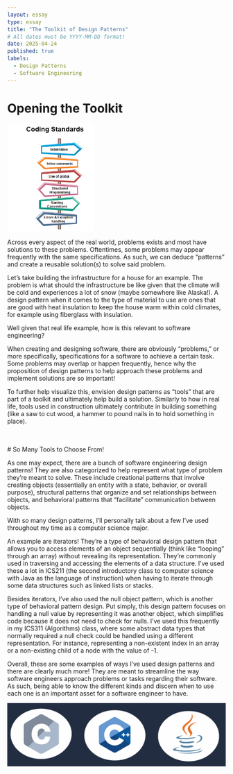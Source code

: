 ```yaml
---
layout: essay
type: essay
title: "The Toolkit of Design Patterns"
# All dates must be YYYY-MM-DD format!
date: 2025-04-24
published: true
labels:
  - Design Patterns
  - Software Engineering
---
```



# Opening the Toolkit
<img width="200px" class="rounded float-start pe-4" src="../img/coding-standards/software-engineering-coding2.png">

Across every aspect of the real world, problems exists and most have solutions to these problems. Oftentimes, some problems may appear frequently with the same specifications. As such, we can deduce “patterns” and create a reusable solution(s) to solve said problem. 

Let’s take building the infrastructure for a house for an example. The problem is what should the infrastructure be like given that the climate will be cold and experiences a lot of snow (maybe somewhere like Alaska!). A design pattern when it comes to the type of material to use are ones that are good with heat insulation to keep the house warm within cold climates, for example using fiberglass with insulation.

Well given that real life example, how is this relevant to software engineering?

When creating and designing software, there are obviously “problems,” or more specifically, specifications for a software to achieve a certain task. Some problems may overlap or happen frequently, hence why the proposition of design patterns to help approach these problems and implement solutions are so important! 

To further help visualize this, envision design patterns as “tools” that are part of a toolkit and ultimately help build a solution. Similarly to how in real life, tools used in construction ultimately contribute in building something (like a saw to cut wood, a hammer to pound nails in to hold something in place).

<br>
<br>
# So Many Tools to Choose From!

As one may expect, there are a bunch of software engineering design patterns! They are also categorized to help represent what type of problem they’re meant to solve. These include creational patterns that involve creating objects (essentially an entity with a state, behavior, or overall purpose), structural patterns that organize and set relationships between objects, and behavioral patterns that “facilitate” communication between objects.

With so many design patterns, I’ll personally talk about a few I’ve used throughout my time as a computer science major.

An example are iterators! They’re a type of behavioral design pattern that allows you to access elements of an object sequentially (think like “looping” through an array) without revealing its representation. They’re commonly used in traversing and accessing the elements of a data structure. I’ve used these a lot in ICS211 (the second introductory class to computer science with Java as the language of instruction) when having to iterate through some data structures such as linked lists or stacks. 

Besides iterators, I’ve also used the null object pattern, which is another type of behavioral pattern design. Put simply, this design pattern focuses on handling a null value by representing it was another object, which simplifies code because it does not need to check for nulls. I’ve used this frequently in my ICS311 (Algorithms) class, where some abstract data types that normally required a null check could be handled using a different representation. For instance, representing a non-existent index in an array or a non-existing child of a node with the value of -1. 

Overall, these are some examples of ways I’ve used design patterns and there are clearly much more! They are meant to streamline the way software engineers approach problems or tasks regarding their software. As such, being able to know the different kinds and discern when to use each one is an important asset for a software engineer to have.

<div class="text-center p-4">
  <img class="img-fluid" src="../img/coding-standards/codinglanguages.png">
</div>


